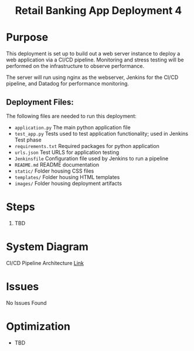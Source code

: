 <p align="center">
<img src="">
</p>
<h1 align="center">Retail Banking App Deployment 4<h1>

# Purpose

This deployment is set up to build out a web server instance to deploy a web application via a CI/CD pipeline. Monitoring and stress testing will be performed on the infrastructure to observe performance.

The server will run using nginx as the webserver, Jenkins for the CI/CD pipeline, and Datadog for performance monitoring.

## Deployment Files:

The following files are needed to run this deployment:

- `application.py` The main python application file
- `test_app.py` Tests used to test application functionality; used in Jenkins Test phase
- `requirements.txt` Required packages for python application
- `urls.json` Test URLS for application testing
- `Jenkinsfile` Configuration file used by Jenkins to run a pipeline
- `README.md` README documentation
- `static/` Folder housing CSS files
- `templates/` Folder housing HTML templates
- `images/` Folder housing deployment artifacts

# Steps

1.  TBD

# System Diagram

CI/CD Pipeline Architecture [Link](https://github.com/kaedmond24/python_url_shortener_deployment_4/blob/main/c4_deployment_4.png)

# Issues

No Issues Found

# Optimization

- TBD

